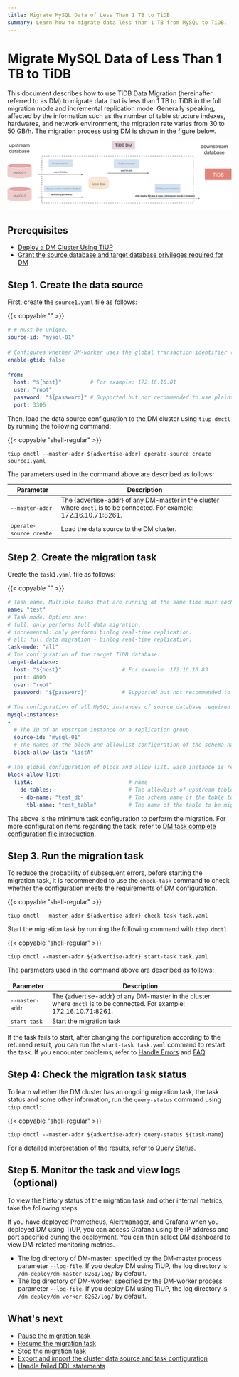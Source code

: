 ```yaml
---
title: Migrate MySQL Data of Less Than 1 TB to TiDB
summary: Learn how to migrate data less than 1 TB from MySQL to TiDB.
---
```


# Migrate MySQL Data of Less Than 1 TB to TiDB

This document describes how to use TiDB Data Migration (hereinafter referred to as DM) to migrate data that is less than 1 TB to TiDB in the full migration mode and incremental replication mode. Generally speaking, affected by the information such as the number of table structure indexes, hardwares, and network environment, the migration rate varies from 30 to 50 GB/h. The migration process using DM is shown in the figure below.

![dm](/media/dm/migrate-with-dm.png)

## Prerequisites

- [Deploy a DM Cluster Using TiUP](https://docs.pingcap.com/tidb-data-migration/stable/deploy-a-dm-cluster-using-tiup)
- [Grant the source database and target database privileges required for DM](https://docs.pingcap.com/tidb-data-migration/stable/dm-worker-intro)

## Step 1. Create the data source

First, create the `source1.yaml` file as follows:

{{< copyable "" >}}

```yaml
# # Must be unique.
source-id: "mysql-01"

# Configures whether DM-worker uses the global transaction identifier (GTID) to pull binlogs. To enable this mode, the upstream MySQL must have enabled GTID. If the upstream MySQL has automatic source-replica switching, GTID mode is required.
enable-gtid: false

from:
  host: "${host}"         # For example: 172.16.10.81
  user: "root"
  password: "${password}" # Supported but not recommended to use plaintext password. It is recommended to use dmctl encrypt to encrypt the plaintext password before using it.
  port: 3306
```

Then, load the data source configuration to the DM cluster using `tiup dmctl` by running the following command:

{{< copyable "shell-regular" >}}

```shell
tiup dmctl --master-addr ${advertise-addr} operate-source create source1.yaml
```

The parameters used in the command above are described as follows:

|Parameter           |Description|
|-              |-|
|`--master-addr`  |The {advertise-addr} of any DM-master in the cluster where `dmctl` is to be connected. For example: 172.16.10.71:8261.
|`operate-source create`|Load the data source to the DM cluster.|

## Step 2. Create the migration task

Create the `task1.yaml` file as follows:

{{< copyable "" >}}

```yaml
# Task name. Multiple tasks that are running at the same time must each have a unique name.
name: "test"
# Task mode. Options are:
# full: only performs full data migration.
# incremental: only performs binlog real-time replication.
# all: full data migration + binlog real-time replication.
task-mode: "all"
# The configuration of the target TiDB database.
target-database:
  host: "${host}"                   # For example: 172.16.10.83
  port: 4000
  user: "root"
  password: "${password}"           # Supported but not recommended to use plaintext password. It is recommended to use `dmctl encrypt` to encrypt the plaintext password before using it.

# The configuration of all MySQL instances of source database required for the current migration task.
mysql-instances:
-
  # The ID of an upstream instance or a replication group
  source-id: "mysql-01"
  # The names of the block and allowlist configuration of the schema name or table name that is to be migrated. These names are used reference the global configuration of the block and allowlist. For the global configuration, refer to the `block-allow-list` configuration below.
  block-allow-list: "listA"

# The global configuration of block and allow list. Each instance is referenced by a configuration item name.
block-allow-list:
  listA:                              # name
    do-tables:                        # The allowlist of upstream tables that need to be migrated.
    - db-name: "test_db"              # The schema name of the table to be migrated.
      tbl-name: "test_table"          # The name of the table to be migrated.

```

The above is the minimum task configuration to perform the migration. For more configuration items regarding the task, refer to [DM task complete configuration file introduction](https://docs.pingcap.com/zh/tidb-data-migration/stable/task-configuration-file-full/).

## Step 3. Run the migration task

To reduce the probability of subsequent errors, before starting the migration task, it is recommended to use the `check-task` command to check whether the configuration meets the requirements of DM configuration.

{{< copyable "shell-regular" >}}

```shell
tiup dmctl --master-addr ${advertise-addr} check-task task.yaml
```

Start the migration task by running the following command with `tiup dmctl`.

{{< copyable "shell-regular" >}}

```shell
tiup dmctl --master-addr ${advertise-addr} start-task task.yaml
```

The parameters used in the command above are described as follows:

|Parameter|Description|
|-|-|
|`--master-addr`|The {advertise-addr} of any DM-master in the cluster where `dmctl` is to be connected. For example: 172.16.10.71:8261.
|`start-task`|Start the migration task|

If the task fails to start, after changing the configuration according to the returned result, you can run the `start-task task.yaml` command to restart the task. If you encounter problems, refer to [Handle Errors](https://docs.pingcap.com/tidb-data-migration/stable/error-handling/) and [FAQ](https://docs.pingcap.com/tidb-data-migration/stable/faq).

## Step 4: Check the migration task status

To learn whether the DM cluster has an ongoing migration task, the task status and some other information, run the `query-status` command using `tiup dmctl`:

{{< copyable "shell-regular" >}}

```shell
tiup dmctl --master-addr ${advertise-addr} query-status ${task-name}
```

For a detailed interpretation of the results, refer to [Query Status](https://docs.pingcap.com/tidb-data-migration/stable/query-status).

## Step 5. Monitor the task and view logs （optional)

To view the history status of the migration task and other internal metrics, take the following steps.

If you have deployed Prometheus, Alertmanager, and Grafana when you deployed DM using TiUP, you can access Grafana using the IP address and port specified during the deployment. You can then select DM dashboard to view DM-related monitoring metrics.

- The log directory of DM-master: specified by the DM-master process parameter `--log-file`. If you deploy DM using TiUP, the log directory is `/dm-deploy/dm-master-8261/log/` by default.
- The log directory of DM-worker: specified by the DM-worker process parameter `--log-file`. If you deploy DM using TiUP, the log directory is `/dm-deploy/dm-worker-8262/log/` by default.

## What's next

- [Pause the migration task](https://docs.pingcap.com/tidb-data-migration/stable/pause-task)
- [Resume the migration task](https://docs.pingcap.com/tidb-data-migration/stable/resume-task)
- [Stop the migration task](https://docs.pingcap.com/tidb-data-migration/stable/stop-task)
- [Export and import the cluster data source and task configuration](https://docs.pingcap.com/tidb-data-migration/stable/export-import-config)
- [Handle failed DDL statements](https://docs.pingcap.com/tidb-data-migration/stable/handle-failed-ddl-statements)
